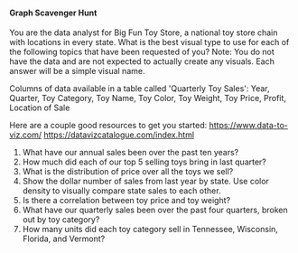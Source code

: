 #### Graph Scavenger Hunt
You are the data analyst for Big Fun Toy Store, a national toy store chain with locations in every state. What is the best visual type to use for each of the following topics that have been requested of you? Note: You do not have the data and are not expected to actually create any visuals. Each answer will be a simple visual name.

Columns of data available in a table called 'Quarterly Toy Sales': 
Year, Quarter, Toy Category, Toy Name, Toy Color, Toy Weight, Toy Price, Profit, Location of Sale

Here are a couple good resources to get you started:
https://www.data-to-viz.com/
https://datavizcatalogue.com/index.html

1. What have our annual sales been over the past ten years?
2. How much did each of our top 5 selling toys bring in last quarter?
3. What is the distribution of price over all the toys we sell?
4. Show the dollar number of sales from last year by state. Use color density to visually compare state sales to each other.
5. Is there a correlation between toy price and toy weight?
6. What have our quarterly sales been over the past four quarters, broken out by toy category?
7. How many units did each toy category sell in Tennessee, Wisconsin, Florida, and Vermont?
